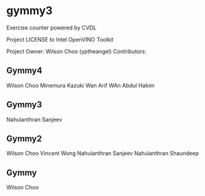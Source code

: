 # gymmy3
Exercise counter powered by CVDL

Project LICENSE to
Intel OpenVINO Toolkit 

Project Owner: Wilson Choo (yptheangel)
Contributors:
## Gymmy4
Wilson Choo
Minemura Kazuki
Wan Arif WAn Abdul Hakim
## Gymmy3
Nahulanthran Sanjeev
## Gymmy2
Wilson Choo
Vincent Wong
Nahulanthran Sanjeev
Nahulanthran Shaundeep
## Gymmy
Wilson Choo
